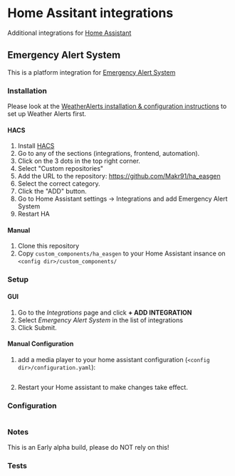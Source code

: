 # Home Assitant integrations
Additional integrations for [Home Assistant](https://www.home-assistant.io/)

## Emergency Alert System
This is a platform integration for [Emergency Alert System](https://www.fcc.gov/emergency-alert-system)

### Installation
Please look at the [WeatherAlerts installation & configuration instructions](https://github.com/custom-components/weatheralerts) to set up Weather Alerts first.

#### HACS
1. Install [HACS](https://hacs.xyz)
1. Go to any of the sections (integrations, frontend, automation).
1. Click on the 3 dots in the top right corner.
1. Select "Custom repositories"
1. Add the URL to the repository: https://github.com/Makr91/ha_easgen
1. Select the correct category.
1. Click the "ADD" button.
1. Go to Home Assistant settings -> Integrations and add Emergency Alert System
1. Restart HA

#### Manual
1. Clone this repository
2. Copy `custom_components/ha_easgen` to your Home Assistant insance on `<config dir>/custom_components/`

### Setup

#### GUI
1. Go to the *Integrations* page and click **+ ADD INTEGRATION**
2. Select *Emergency Alert System* in the list of integrations
3. Click Submit.


#### Manual Configuration
1. add a media player to your home assistant configuration (`<config dir>/configuration.yaml`):

```yaml

```
2. Restart your Home assistant to make changes take effect.

### Configuration

```yaml

```


### Notes
This is an Early alpha build, please do NOT rely on this!

### Tests

